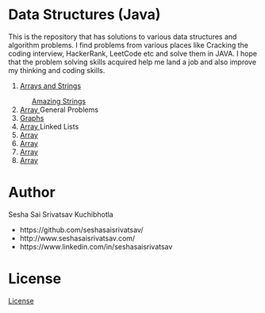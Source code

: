 <h1>Data Structures (Java)</h1>
<p>
  This is the repository that has solutions to various data structures and algorithm problems. I find problems from various places like Cracking the coding interview, HackerRank, LeetCode etc and solve them in JAVA.
  I hope that the problem solving skills acquired help me land a job and also improve my thinking and coding skills.
</p>


<ol>

<li><a href="https://github.com/seshasaisrivatsav/data-structures-java/tree/master/src/arraysAndStrings"> Arrays and Strings </a></li>
  <ul>
    <a href="https://github.com/seshasaisrivatsav/data-structures-java/blob/master/src/arraysAndStrings/AmazingStrings.java">Amazing Strings</a>
  </ul>
<li><a href="https://github.com/seshasaisrivatsav/data-structures-java/tree/master/src/general"> Array </a>General Problems</li>
<li><a href="https://github.com/seshasaisrivatsav/data-structures-java/tree/master/src/graphs">Graphs </a></li>
<li><a href="https://github.com/seshasaisrivatsav/data-structures-java/tree/master/src/linkedLists"> Array </a>Linked Lists</li>
<li><a href=""> Array </a></li>
<li><a href=""> Array </a></li>
<li><a href=""> Array </a></li>
<li><a href=""> Array </a></li>
</ol>
  
  
 
<h1>Author</h1>
<p>Sesha Sai Srivatsav Kuchibhotla</p>
<ul>
  <li>https://github.com/seshasaisrivatsav/</li>
  <li>http://www.seshasaisrivatsav.com/</li>
  <li>https://www.linkedin.com/in/seshasaisrivatsav</li>
</ul>


<h1>License</h1>
<p><a href="https://github.com/seshasaisrivatsav/srivatsav-resume/blob/master/LICENSE">License</a></p>
